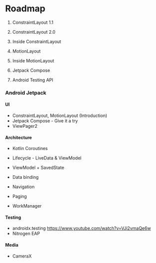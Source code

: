# Roadmap

1. ConstraintLayout 1.1
2. ConstraintLayout 2.0
3. Inside ConstraintLayout
4. MotionLayout
5. Inside MotionLayout

6. Jetpack Compose
7. Android Testing API





### Android Jetpack

#### UI

- ConstraintLayout, MotionLayout (Introduction)
- Jetpack Compose - Give it a try
- ViewPager2



#### Architecture

- Kotlin Coroutines

- Lifecycle - LiveData & ViewModel
- ViewModel + SavedState
- Data binding
- Navigation
- Paging
- WorkManager



#### Testing

- androidx.testing
  https://www.youtube.com/watch?v=VJi2vmaQe6w
- Nitrogen EAP



#### Media

- CameraX

